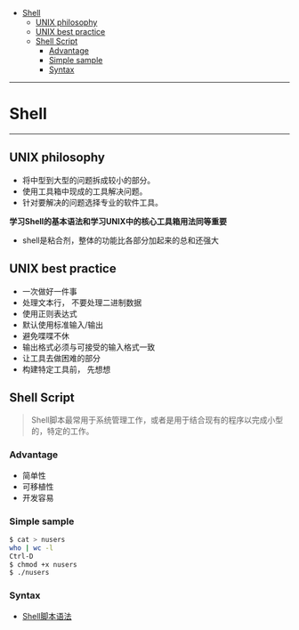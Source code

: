 <!-- TOC START min:1 max:5 link:true update:true -->
- [Shell](#shell)
  - [UNIX philosophy](#unix-philosophy)
  - [UNIX best practice](#unix-best-practice)
  - [Shell Script](#shell-script)
    - [Advantage](#advantage)
    - [Simple sample](#simple-sample)
    - [Syntax](#syntax)

<!-- TOC END -->

---
# Shell
---
## UNIX philosophy

* 将中型到大型的问题拆成较小的部分。
* 使用工具箱中现成的工具解决问题。
* 针对要解决的问题选择专业的软件工具。

**学习Shell的基本语法和学习UNIX中的核心工具箱用法同等重要**

* shell是粘合剂，整体的功能比各部分加起来的总和还强大

## UNIX best practice

* 一次做好一件事
* 处理文本行， 不要处理二进制数据
* 使用正则表达式
* 默认使用标准输入/输出
* 避免喋喋不休
* 输出格式必须与可接受的输入格式一致
* 让工具去做困难的部分
* 构建特定工具前， 先想想

## Shell Script

> Shell脚本最常用于系统管理工作，或者是用于结合现有的程序以完成小型的，特定的工作。

### Advantage

* 简单性
* 可移植性
* 开发容易

### Simple sample

```bash
$ cat > nusers
who | wc -l
Ctrl-D
$ chmod +x nusers
$ ./nusers
```

### Syntax
* [Shell脚本语法](./shell.md)

